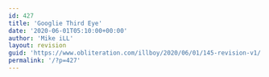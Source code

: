 ```yaml
---
id: 427
title: 'Googlie Third Eye'
date: '2020-06-01T05:10:00+00:00'
author: 'Mike iLL'
layout: revision
guid: 'https://www.obliteration.com/illboy/2020/06/01/145-revision-v1/'
permalink: '/?p=427'
---
```


